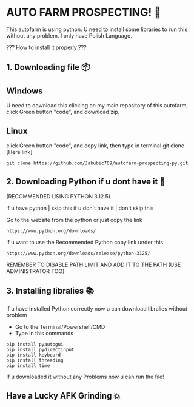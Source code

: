 # AUTO FARM PROSPECTING! 💎
This autofarm is using python. 
U need to install some libraries to run this without any problem.
I only have Polish Language.

??? How to install it properly ???

## 1. Downloading file 📦

## Windows

U need to download this clicking
on my main repository of this autofarm,
click Green button "code",
and download zip.

## Linux

click Green button "code",
and copy link,
then type in terminal git clone [Here link]

```
git clone https://github.com/Jakubic769/autofarm-prospecting-py.git
```

## 2. Downloading Python if u dont have it 🐍
(RECOMMENDED USING PYTHON 3.12.5)

if u have python | skip this
if u don't have it | don't skip this

Go to the website from the python or just copy the link

```
https://www.python.org/downloads/
```
if u want to use the Recommended Python copy link under this
```
https://www.python.org/downloads/release/python-3125/
```
REMEMBER TO DISABLE PATH LIMIT AND ADD IT TO THE PATH (USE ADMINISTRATOR TOO)

## 3. Installing libralies 📚

if u have installed Python correctly
now u can download libralies without problem

- Go to the Terminal/Powershell/CMD
- Type in this commands
  
```
pip install pyautogui
pip install pydirectinput
pip install keyboard
pip install threading
pip install time
```
If u downloaded it without any Problems now u can run the file!

## Have a Lucky AFK Grinding 💥
